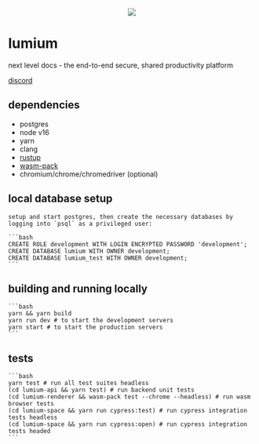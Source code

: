 <div align="center">
<image src="https://raw.githubusercontent.com/D3PSI/lumium/develop/lumium-space/public/logo/svg/Color logo with background.svg"></image>
</div>

# lumium
next level docs - the end-to-end secure, shared productivity platform

[discord](https://discord.gg/fCyzDzhvd4)

## dependencies
- postgres
- node v16
- yarn
- clang
- [rustup](https://rustup.rs/)
- [wasm-pack](https://rustwasm.github.io/wasm-pack/installer/)
- chromium/chrome/chromedriver (optional)

## local database setup
    setup and start postgres, then create the necessary databases by logging into `psql` as a privileged user:

    ```bash
    CREATE ROLE development WITH LOGIN ENCRYPTED PASSWORD 'development';
    CREATE DATABASE lumium WITH OWNER development;
    CREATE DATABASE lumium_test WITH OWNER development;
    ```

## building and running locally
    ```bash
    yarn && yarn build
    yarn run dev # to start the development servers
    yarn start # to start the production servers
    ```

## tests
    ```bash
    yarn test # run all test suites headless
    (cd lumium-api && yarn test) # run backend unit tests
    (cd lumium-renderer && wasm-pack test --chrome --headless) # run wasm browser tests
    (cd lumium-space && yarn run cypress:test) # run cypress integration tests headless
    (cd lumium-space && yarn run cypress:open) # run cypress integration tests headed
    ```

